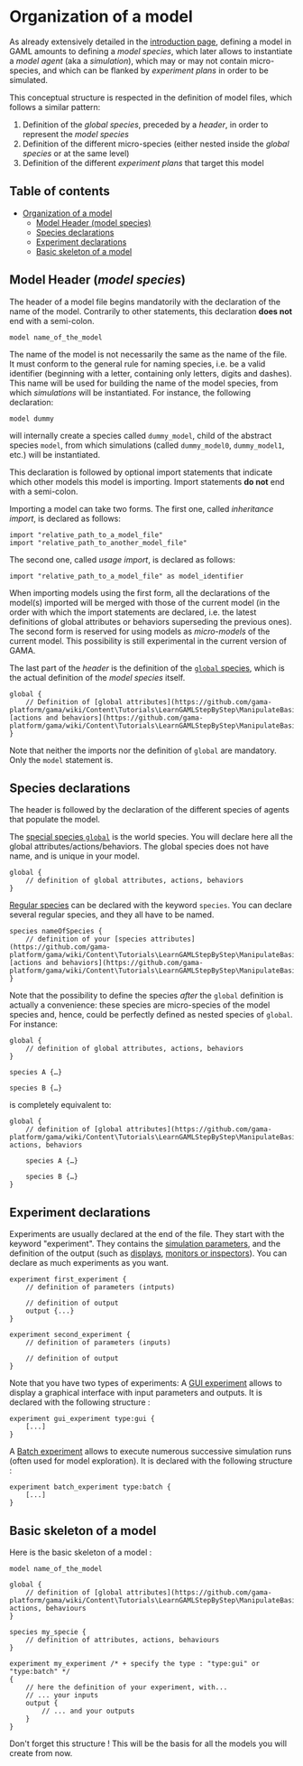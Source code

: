 # Organization of a model

As already extensively detailed in the [introduction page](https://github.com/gama-platform/gama/wiki/Content\Tutorials\LearnGAMLStepByStep\Introduction.md), defining a model in GAML amounts to defining a _model species_, which later allows to instantiate a _model agent_ (aka a _simulation_), which may or may not contain micro-species, and which can be flanked by _experiment plans_ in order to be simulated.

This conceptual structure is respected in the definition of model files, which follows a similar pattern:

1. Definition of the _global species_, preceded by a _header_, in order to represent the _model species_
1. Definition of the different micro-species (either nested inside the _global species_ or at the same level)
1. Definition of the different _experiment plans_ that target this model


## Table of contents 

* [Organization of a model](#organization-of-a-model-under-construction)
	* [Model Header (model species)](#model-header-model-species)
	* [Species declarations](#species-declarations)
	* [Experiment declarations](#experiment-declarations)
	* [Basic skeleton of a model](#basic-skeleton-of_a_model)



## Model Header (_model species_)

The header of a model file begins mandatorily with the declaration of the name of the model. Contrarily to other statements, this declaration **does not** end with a semi-colon.
```
model name_of_the_model
```
The name of the model is not necessarily the same as the name of the file. It must conform to the general rule for naming species, i.e. be a valid identifier (beginning with a letter, containing only letters, digits and dashes). This name will be used for building the name of the model species, from which _simulations_ will be instantiated. For instance, the following declaration:
```
model dummy
```
will internally create a species called `dummy_model`, child of the abstract species `model`, from which simulations (called `dummy_model0`, `dummy_model1`, etc.) will be instantiated.

This declaration is followed by optional import statements that indicate which other models this model is importing. Import statements **do not** end with a semi-colon.

Importing a model can take two forms. The first one, called _inheritance import_, is declared as follows:
```
import "relative_path_to_a_model_file"
import "relative_path_to_another_model_file"
```
The second one, called _usage import_, is declared as follows:
```
import "relative_path_to_a_model_file" as model_identifier
```
When importing models using the first form, all the declarations of the model(s) imported will be merged with those of the current model (in the order with which the import statements are declared, i.e. the latest definitions of global attributes or behaviors superseding the previous ones).
The second form is reserved for using models as _micro-models_ of the current model. This possibility is still experimental in the current version of GAMA.

The last part of the _header_ is the definition of the [`global` species](https://github.com/gama-platform/gama/wiki/Content\Tutorials\LearnGAMLStepByStep\ManipulateBasicSpecies\GlobalSpecies.md), which is the actual definition of the _model species_ itself.
```
global {
    // Definition of [global attributes](https://github.com/gama-platform/gama/wiki/Content\Tutorials\LearnGAMLStepByStep\ManipulateBasicSpecies\GlobalSpecies.md#declaration), [actions and behaviors](https://github.com/gama-platform/gama/wiki/Content\Tutorials\LearnGAMLStepByStep\ManipulateBasicSpecies\DefiningActionsAndBehaviors.md)
}
```

Note that neither the imports nor the definition of `global` are mandatory. Only the `model` statement is.



## Species declarations

The header is followed by the declaration of the different species of agents that populate the model.

The [special species `global`](https://github.com/gama-platform/gama/wiki/Content\Tutorials\LearnGAMLStepByStep\ManipulateBasicSpecies\GlobalSpecies.md) is the world species. You will declare here all the global attributes/actions/behaviors. The global species does not have name, and is unique in your model.
```
global {
    // definition of global attributes, actions, behaviors
}
```
[Regular species](https://github.com/gama-platform/gama/wiki/Content\Tutorials\LearnGAMLStepByStep\ManipulateBasicSpecies\RegularSpecies.md) can be declared with the keyword `species`. You can declare several regular species, and they all have to be named.
```
species nameOfSpecies {
	// definition of your [species attributes](https://github.com/gama-platform/gama/wiki/Content\Tutorials\LearnGAMLStepByStep\ManipulateBasicSpecies\RegularSpecies.md#declaration), [actions and behaviors](https://github.com/gama-platform/gama/wiki/Content\Tutorials\LearnGAMLStepByStep\ManipulateBasicSpecies\DefiningActionsAndBehaviors.md)
}
```
Note that the possibility to define the species _after_ the `global` definition is actually a convenience: these species are micro-species of the model species and, hence, could be perfectly defined as nested species of `global`. For instance:
```
global {
    // definition of global attributes, actions, behaviors
}

species A {…}

species B {…}
```
is completely equivalent to:
```
global {
    // definition of [global attributes](https://github.com/gama-platform/gama/wiki/Content\Tutorials\LearnGAMLStepByStep\ManipulateBasicSpecies\GlobalSpecies.md#declaration), actions, behaviors

    species A {…}

    species B {…}
}
```


## Experiment declarations

Experiments are usually declared at the end of the file. They start with the keyword "experiment". They contains the [simulation parameters](https://github.com/gama-platform/gama/wiki/Content\Tutorials\LearnGAMLStepByStep\DefiningGUIExperiment\DefiningParameters.md), and the definition of the output (such as [displays](https://github.com/gama-platform/gama/wiki/Content\Tutorials\LearnGAMLStepByStep\DefiningGUIExperiment\DefiningDisplays.md), [monitors or inspectors](https://github.com/gama-platform/gama/wiki/Content\Tutorials\LearnGAMLStepByStep\DefiningGUIExperiment\DefiningMonitorsAndInspectors.md)). You can declare as much experiments as you want.

```
experiment first_experiment {
    // definition of parameters (intputs)

    // definition of output
    output {...}
}

experiment second_experiment {
    // definition of parameters (inputs)

    // definition of output
}
```

Note that you have two types of experiments:
A [GUI experiment](https://github.com/gama-platform/gama/wiki/Content\Tutorials\LearnGAMLStepByStep\DefiningGUIExperiment.md) allows to display a graphical interface with input parameters and outputs. It is declared with the following structure :
```
experiment gui_experiment type:gui {
	[...]
}
```
A [Batch experiment](https://github.com/gama-platform/gama/wiki/Content\Tutorials\LearnGAMLStepByStep\ExploringModels\BatchExperiments.md) allows to execute numerous successive simulation runs (often used for model exploration). It is declared with the following structure :
```
experiment batch_experiment type:batch {
	[...]
}
``` 

## Basic skeleton of a model

Here is the basic skeleton of a model :
```
model name_of_the_model

global {
	// definition of [global attributes](https://github.com/gama-platform/gama/wiki/Content\Tutorials\LearnGAMLStepByStep\ManipulateBasicSpecies\GlobalSpecies.md#declaration), actions, behaviours
}

species my_specie {
	// definition of attributes, actions, behaviours
}

experiment my_experiment /* + specify the type : "type:gui" or "type:batch" */
{
	// here the definition of your experiment, with...
	// ... your inputs
	output {
		// ... and your outputs
	}
}
```
Don't forget this structure ! This will be the basis for all the models you will create from now.